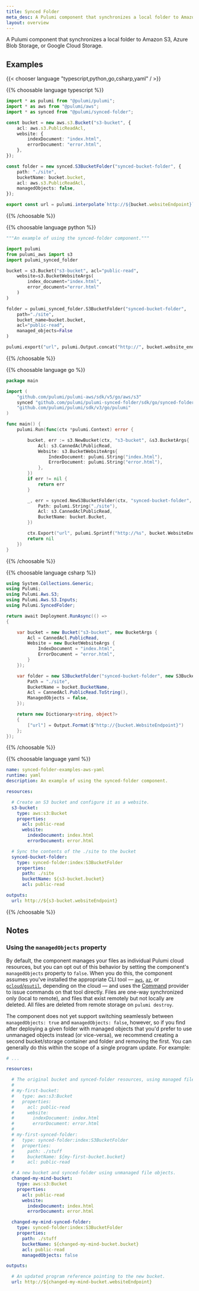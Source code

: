 ```yaml
---
title: Synced Folder
meta_desc: A Pulumi component that synchronizes a local folder to Amazon S3, Azure Blob Storage, or Google Cloud Storage.
layout: overview
---
```


A Pulumi component that synchronizes a local folder to Amazon S3, Azure Blob Storage, or Google Cloud Storage.

## Examples

{{< chooser language "typescript,python,go,csharp,yaml" / >}}

{{% choosable language typescript %}}

```typescript
import * as pulumi from "@pulumi/pulumi";
import * as aws from "@pulumi/aws";
import * as synced from "@pulumi/synced-folder";

const bucket = new aws.s3.Bucket("s3-bucket", {
    acl: aws.s3.PublicReadAcl,
    website: {
        indexDocument: "index.html",
        errorDocument: "error.html",
    },
});

const folder = new synced.S3BucketFolder("synced-bucket-folder", {
    path: "./site",
    bucketName: bucket.bucket,
    acl: aws.s3.PublicReadAcl,
    managedObjects: false,
});

export const url = pulumi.interpolate`http://${bucket.websiteEndpoint}`;
```

{{% /choosable %}}

{{% choosable language python %}}

```python
"""An example of using the synced-folder component."""

import pulumi
from pulumi_aws import s3
import pulumi_synced_folder

bucket = s3.Bucket("s3-bucket", acl="public-read",
    website=s3.BucketWebsiteArgs(
        index_document="index.html",
        error_document="error.html"
    )
)

folder = pulumi_synced_folder.S3BucketFolder("synced-bucket-folder",
    path="./site",
    bucket_name=bucket.bucket,
    acl="public-read",
    managed_objects=False
)

pulumi.export("url", pulumi.Output.concat("http://", bucket.website_endpoint))
```

{{% /choosable %}}

{{% choosable language go %}}

```go
package main

import (
	"github.com/pulumi/pulumi-aws/sdk/v5/go/aws/s3"
	synced "github.com/pulumi/pulumi-synced-folder/sdk/go/synced-folder"
	"github.com/pulumi/pulumi/sdk/v3/go/pulumi"
)

func main() {
	pulumi.Run(func(ctx *pulumi.Context) error {

		bucket, err := s3.NewBucket(ctx, "s3-bucket", &s3.BucketArgs{
			Acl: s3.CannedAclPublicRead,
			Website: s3.BucketWebsiteArgs{
				IndexDocument: pulumi.String("index.html"),
				ErrorDocument: pulumi.String("error.html"),
			},
		})
		if err != nil {
			return err
		}

		_, err = synced.NewS3BucketFolder(ctx, "synced-bucket-folder", &synced.S3BucketFolderArgs{
			Path: pulumi.String("./site"),
			Acl: s3.CannedAclPublicRead,
			BucketName: bucket.Bucket,
		})

		ctx.Export("url", pulumi.Sprintf("http://%s", bucket.WebsiteEndpoint))
		return nil
	})
}
```

{{% /choosable %}}

{{% choosable language csharp %}}

```csharp
using System.Collections.Generic;
using Pulumi;
using Pulumi.Aws.S3;
using Pulumi.Aws.S3.Inputs;
using Pulumi.SyncedFolder;

return await Deployment.RunAsync(() =>
{

    var bucket = new Bucket("s3-bucket", new BucketArgs {
        Acl = CannedAcl.PublicRead,
        Website = new BucketWebsiteArgs {
            IndexDocument = "index.html",
            ErrorDocument = "error.html",
        }
    });

    var folder = new S3BucketFolder("synced-bucket-folder", new S3BucketFolderArgs {
        Path = "./site",
        BucketName = bucket.BucketName,
        Acl = CannedAcl.PublicRead.ToString(),
        ManagedObjects = false,
    });

    return new Dictionary<string, object?>
    {
        ["url"] = Output.Format($"http://{bucket.WebsiteEndpoint}")
    };
});
```

{{% /choosable %}}

{{% choosable language yaml %}}

```yaml
name: synced-folder-examples-aws-yaml
runtime: yaml
description: An example of using the synced-folder component.

resources:

  # Create an S3 bucket and configure it as a website.
  s3-bucket:
    type: aws:s3:Bucket
    properties:
      acl: public-read
      website:
        indexDocument: index.html
        errorDocument: error.html

  # Sync the contents of the ./site to the bucket
  synced-bucket-folder:
    type: synced-folder:index:S3BucketFolder
    properties:
      path: ./site
      bucketName: ${s3-bucket.bucket}
      acl: public-read

outputs:
  url: http://${s3-bucket.websiteEndpoint}
```

{{% /choosable %}}

## Notes

### Using the `managedObjects` property

By default, the component manages your files as individual Pulumi cloud resources, but you can opt out of this behavior by setting the component's `managedObjects` property to `false`. When you do this, the component assumes you've installed the appropriate CLI tool &mdash; [`aws`](https://aws.amazon.com/cli/), [`az`](https://docs.microsoft.com/en-us/cli/azure/), or [`gcloud`/`gsutil`](https://cloud.google.com/storage/docs/gsutil), depending on the cloud &mdash; and uses the [Command](https://www.pulumi.com/registry/packages/command/) provider to issue commands on that tool directly. Files are one-way synchronized only (local to remote), and files that exist remotely but not locally are deleted. All files are deleted from remote storage on `pulumi destroy`.

The component does not yet support switching seamlessly between `managedObjects: true` and `managedObjects: false`, however, so if you find after deploying a given folder with managed objects that you'd prefer to use unmanaged objects instead (or vice-versa), we recommend creating a second bucket/storage container and folder and removing the first. You can generally do this within the scope of a single program update. For example:

```yaml
# ...

resources:

  # The original bucket and synced-folder resources, using managed file objects.
  #
  # my-first-bucket:
  #   type: aws:s3:Bucket
  #   properties:
  #     acl: public-read
  #     website:
  #       indexDocument: index.html
  #       errorDocument: error.html
  #
  # my-first-synced-folder:
  #   type: synced-folder:index:S3BucketFolder
  #   properties:
  #     path: ./stuff
  #     bucketName: ${my-first-bucket.bucket}
  #     acl: public-read

  # A new bucket and synced-folder using unmanaged file objects.
  changed-my-mind-bucket:
    type: aws:s3:Bucket
    properties:
      acl: public-read
      website:
        indexDocument: index.html
        errorDocument: error.html

  changed-my-mind-synced-folder:
    type: synced-folder:index:S3BucketFolder
    properties:
      path: ./stuff
      bucketName: ${changed-my-mind-bucket.bucket}
      acl: public-read
      managedObjects: false

outputs:

  # An updated program reference pointing to the new bucket.
  url: http://${changed-my-mind-bucket.websiteEndpoint}
```

